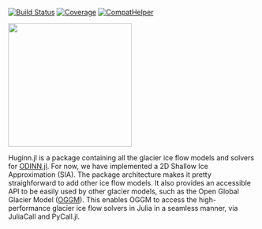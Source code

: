 [![Build Status](https://github.com/ODINN-SciML/Huginn.jl/actions/workflows/CI.yml/badge.svg?branch=main)](https://github.com/ODINN-SciML/Huginn.jl/actions/workflows/CI.yml?query=branch%3Amain)
[![Coverage](https://codecov.io/gh/ODINN-SciML/Huginn.jl/branch/main/graph/badge.svg)](https://app.codecov.io/gh/ODINN-SciML/Huginn.jl)
[![CompatHelper](https://github.com/ODINN-SciML/Huginn.jl/actions/workflows/CompatHelper.yml/badge.svg)](https://github.com/ODINN-SciML/Huginn.jl/actions/workflows/CompatHelper.yml)

<img src="https://github.com/JordiBolibar/Huginn.jl/blob/main/data/Huginn_logo-20.png" width="250">

Huginn.jl is a package containing all the glacier ice flow models and solvers for [ODINN.jl](https://github.com/ODINN-SciML/ODINN.jl). For now, we have implemented a 2D Shallow Ice Approximation (SIA). The package architecture makes it pretty straighforward to add other ice flow models. It also provides an accessible API to be easily used by other glacier models, such as the Open Global Glacier Model ([OGGM](https://github.com/OGGM/oggm)). This enables OGGM to access the high-performance glacier ice flow solvers in Julia in a seamless manner, via JuliaCall and PyCall.jl.  
